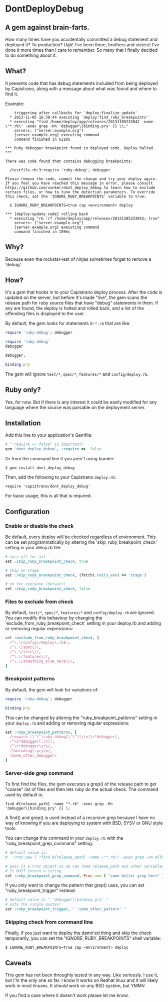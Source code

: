 # DontDeployDebug
## A gem against brain-farts.

How many times have you accidentally committed a debug statement and deployed
it? To production? Ugh! I've been there, brothers and sisters! I've done it
more times than I care to remember. So many that I finally decided to do
something about it.

## What?

It prevents code that has debug statements included from being deployed by
Capistrano, along with a message about what was found and where to find it.

Example:

```
    triggering after callbacks for `deploy:finalize_update'
  * 2013-11-05 16:38:44 executing `deploy:find_ruby_breakpoints'
  * executing "find /home/deploy/app/releases/20131105233842 -name \"*.rb\" -exec grep -Hn 'debugger\|binding.pry' {} \\;"
    servers: ["server.example.org"]
    [server.example.org] executing command
    command finished in 621ms

*** Ruby debugger breakpoint found in deployed code. Deploy halted. ***

There was code found that contains debugging breakpoints:

  /testfile.rb:3:require 'ruby-debug'; debugger

Please remove the code, commit the change and try your deploy again.
If you feel you have reached this message in error, please consult
https://github.com/xunker/dont_deploy_debug to learn how to exclude
certain files, or how to tune the detection parameters. To override
this check, set the 'IGNORE_RUBY_BREAKPOINTS' variable to true:

  $ IGNORE_RUBY_BREAKPOINTS=true cap <environment> deploy

*** [deploy:update_code] rolling back
  * executing "rm -rf /home/deploy/app/releases/20131105233842; true"
    servers: ["server.example.org"]
    [server.example.org] executing command
    command finished in 159ms
```

## Why?

Because even the rockstar-iest of ninjas sometimes forget to remove a 'debug'.

## How?

It's a gem that hooks in to your Capistrano deploy process. After the code is
updated on the server, but before it's made "live", the gem scans the release
path for ruby source files that have "debug" statements in them. If any are
found, the deploy is halted and rolled back, and a list of the offending files
is displayed to the user.

By default, the gem looks for statements in `*.rb` that are like:

```ruby
require 'ruby-debug'; debugger

require 'ruby-debug'
debugger

debugger;

binding.pry
```

The gem will ignore `test/*`, `spec/*`, `features/*` and `config/deploy.rb`.

## Ruby only?

Yes, for now. But if there is any interest it could be easily modified for
any language where the source was parsable on the deployment server.

## Installation

Add this line to your application's Gemfile:

```ruby
# ":require => false" is important!  
gem 'dont_deploy_debug', :require =>  false
```

Or from the command line if you aren't using bunder:

```
$ gem install dont_deploy_debug
```

Then, add the following to your Capistrano `deploy.rb`:

```
require 'capistrano/dont_deploy_debug'
```

For basic usage, this is all that is required.

## Configuration

### Enable or disable the check

Be default, every deploy will be checked regardless of environment. This can
be set programmatically by altering the 'skip_ruby_breakpoint_check' setting
in your deloy.rb file:

```ruby
# turn off for all
set :skip_ruby_breakpoint_check, true

# skip on stage
set :skip_ruby_breakpoint_check, (fetch(:rails_env) == 'stage')

# on for everyone (default)
set :skip_ruby_breakpoint_check, false
```

### Files to exclude from check

By default, `test/*`, `spec/*`, `features/*` and `config/deploy.rb` are
ignored. You can modify this behaviour by changing the
'exclude_from_ruby_breakpoint_check' setting in your deploy.rb and adding or
removing regular expressions:

```ruby
set :exclude_from_ruby_breakpoint_check, [
  /^\.\/config\/deploy\.rb$/,
  /^\.\/spec\//,
  /^\.\/test\//,
  /^\.\/features\//,
  /^\.\/something_else_here\//,
]
```

### Breakpoint patterns

By default, the gem will look for variations of:

```ruby
require 'ruby-debug'; debugger

binding.pry
```

This can be changed by altering the "ruby_breakpoint_patterns" setting in your
`deploy.rb` and adding or removing regular expressions:

```ruby
set :ruby_breakpoint_patterns, [
  /require [\'\"]ruby-debug[\'\"][;\n]\s*debugger/,
  /^\s*debugger[;\n]/,
  /^\s*debugger\s*$/,
  /\bbinding\.pry\b/,
  /some_other_debugger/
]
```

### Server-side grep command

To first find the files, the gem executes a grep() of the release path to get
"coarse" list of files and then lets ruby do the actual check. The command
used by default is:

```
find #{release_path} -name "*.rb" -exec grep -Hn 'debugger\|binding.pry' {} \;
```

A find() and grep() is used instead of a recursive grep because I have no way
of knowing if you are deploying to system with BSD, SYSV or GNU style tools.

You can change this command in your `deploy.rb` with the
"ruby_breakpoint_grep_command" setting:

```ruby
# default value is:
#   Proc.new { "find #{release_path} -name \"*.rb\" -exec grep -Hn #{fetch(:ruby_breakpoint_trigger)} {} \\;" }

# pass it a Proc object so we can read release_path and other variables
# It MUST return a string
set :ruby_breakpoint_grep_command, Proc.new { "some better grep here" }
```

If you only want to change the pattern that grep() uses, you can set
"ruby_breakpoint_trigger" instead:

```ruby
# default value is " 'debugger\|binding.pry' "
# note the single quotes!
set :ruby_breakpoint_trigger, " 'some_other_pattern' "
```

### Skipping check from command line

Finally, if you just want to deploy the damn'ed thing and skip the check
temporarily, you can set the "IGNORE_RUBY_BREAKPOINTS" shell variable:

```
$ IGNORE_RUBY_BREAKPOINTS=true cap <environment> deploy
```

## Caveats

This gem has not been throughly tested in any way. Like seriously. I use it,
but I'm the only one so far. I know it works on Redhat linux and it will likely
work in most linuxes. It *should* work on any BSD system, but YMMV.

If you find a case where it doesn't work please let me know.
